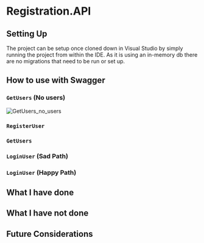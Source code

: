 # Registration.API

## Setting Up
The project can be setup once cloned down in Visual Studio by simply running the project from within the IDE. As it is using an in-memory db there are no migrations that need to be run or set up.

## How to use with Swagger

### `GetUsers` (No users)
![GetUsers_no_users]('https://github.com/JimmyP29/Registration.API/blob/master/assets/No_Users.gif')

### `RegisterUser` 

### `GetUsers` 

### `LoginUser` (Sad Path)

### `LoginUser` (Happy Path)

## What I have done

## What I have not done

## Future Considerations
